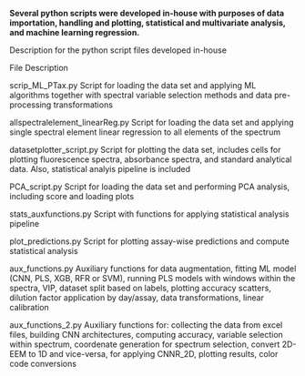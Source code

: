 **Several python scripts were developed in-house with purposes of data importation, handling and plotting, statistical and multivariate analysis, and machine learning regression.**

Description for the python script files developed in-house

File	Description

scrip_ML_PTax.py	Script for loading the data set and applying ML algorithms together with spectral variable selection methods and data pre-processing transformations

allspectralelement_linearReg.py	Script for loading the data set and applying single spectral element linear regression to all elements of the spectrum

datasetplotter_script.py	Script for plotting the data set, includes cells for plotting fluorescence spectra, absorbance spectra, and standard analytical data. Also, statistical analyis pipeline is included

PCA_script.py	Script for loading the data set and performing PCA analysis, including score and loading plots

stats_auxfunctions.py	Script with functions for applying statistical analysis pipeline

plot_predictions.py	Script for plotting assay-wise predictions and compute statistical analysis

aux_functions.py	Auxiliary functions for data augmentation, fitting ML model (CNN, PLS, XGB, RFR or SVM), running PLS models with windows within the spectra, VIP, dataset split based on labels, plotting accuracy scatters, dilution factor application by day/assay, data transformations, linear calibration

aux_functions_2.py	Auxiliary functions for: collecting the data from excel files, building CNN architectures, computing accuracy, variable selection within spectrum, coordenate generation for spectrum selection, convert 2D-EEM to 1D and vice-versa, for applying CNNR_2D, plotting results, color code conversions

